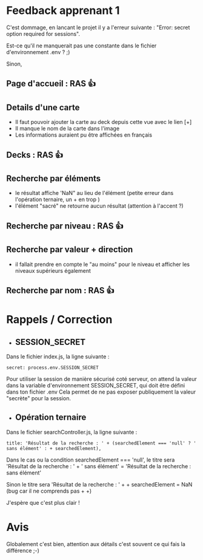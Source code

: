 # Feedback apprenant 1

C'est dommage, en lancant le projet il y a l'erreur suivante : "Error: secret option required for sessions".

Est-ce qu'il ne manquerait pas une constante dans le fichier d'environnement .env ? ;)

Sinon,

## Page d'accueil : RAS 👍

## Details d'une carte

- Il faut pouvoir ajouter la carte au deck depuis cette vue avec le lien [+]
- Il manque le nom de la carte dans l'image 
- Les informations auraient pu être affichées en français

## Decks : RAS 👍

## Recherche par éléments

- le résultat affiche 'NaN" au lieu de l'élément (petite erreur dans l'opération ternaire, un + en trop )
- l'élément "sacré" ne retourne aucun résultat (attention à l'accent ?)
  

## Recherche par niveau : RAS 👍

## Recherche par valeur + direction

- il fallait prendre en compte le "au moins" pour le niveau et afficher les niveaux supérieurs également

## Recherche par nom : RAS 👍

# Rappels / Correction

- ## SESSION_SECRET
  
Dans le fichier index.js, la ligne suivante : <br>

``` 
secret: process.env.SESSION_SECRET
``` 

Pour utiliser la session de manière sécurisé coté serveur, on attend la valeur dans la variable d'environnement SESSION_SECRET, qui doit être défini dans ton fichier .env
Cela permet de ne pas exposer publiquement la valeur "secrète" pour la session.

- ## Opération ternaire 

Dans le fichier searchController.js, la ligne suivante : 

```
title: 'Résultat de la recherche : ' + (searchedElement === 'null' ? ' sans élément' : + searchedElement),
```

Dans le cas ou la condition searchedElement === 'null', le titre sera 'Résultat de la recherche : ' + ' sans élément' = 'Résultat de la recherche : sans élément'

Sinon le titre sera 'Résultat de la recherche : ' + + searchedElement = NaN (bug car il ne comprends pas + +) 

J'espère que c'est plus clair !

# Avis

Globalement c'est bien, attention aux détails c'est souvent ce qui fais la différence ;-)